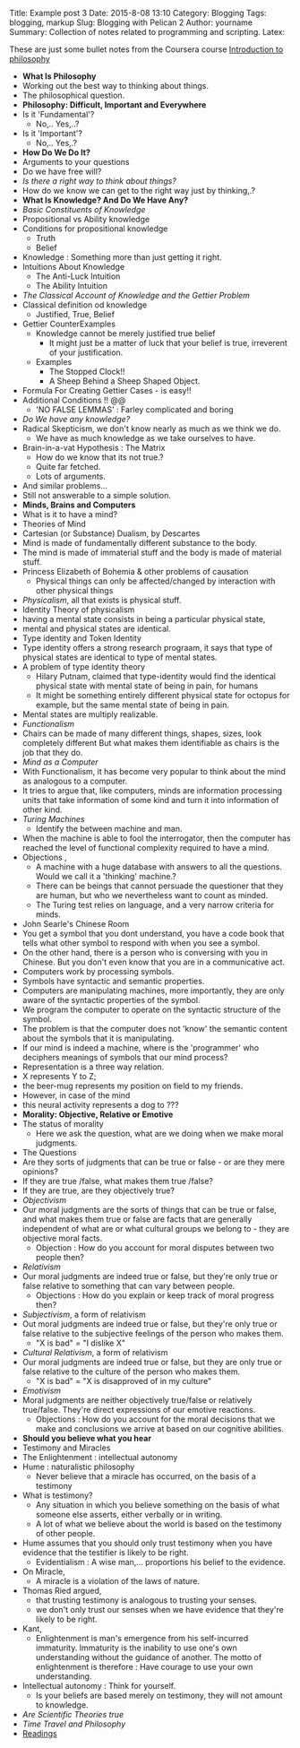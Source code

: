 Title: Example post 3
Date: 2015-8-08 13:10
Category: Blogging
Tags: blogging, markup
Slug: Blogging with Pelican 2
Author: yourname
Summary: Collection of notes related to programming and scripting.
Latex:

These are just some bullet notes from the Coursera course [Introduction to philosophy](https://www.coursera.org/learn/philosophy)

- **What Is Philosophy**
- Working out the best way to thinking about things.
- The philosophical question.
- **Philosophy: Difficult, Important and Everywhere**
- Is it 'Fundamental'?
    - No,.. Yes,..?
- Is it 'Important'?
    - No,.. Yes,.?
- **How Do We Do It?**
- Arguments to your questions
- Do we have free will?
- *Is there a right way to think about things?*
- How do we know we can get to the right way just by thinking,.?
- **What Is Knowledge? And Do We Have Any?**
- *Basic Constituents of Knowledge*
- Propositional vs Ability knowledge
- Conditions for propositional knowledge
    - Truth
    - Belief
- Knowledge : Something more than just getting it right.
- Intuitions About Knowledge
    - The Anti-Luck Intuition
    - The Ability Intuition
- *The Classical Account of Knowledge and the Gettier Problem*
- Classical definition od knowledge
    - Justified, True,  Belief
- Gettier CounterExamples
    - Knowledge cannot be merely justified true belief
        - It might just be a matter of luck that your belief is true, irreverent of your justification.
    - Examples
        - The Stopped Clock!!
        - A Sheep Behind a Sheep Shaped Object.
- Formula For Creating Gettier Cases - is easy!!
- Additional Conditions !! @@
    - 'NO FALSE LEMMAS' : Farley complicated and boring
- *Do We have any knowledge?*
- Radical Skepticism, we don't know nearly as much as we think we do.
    - We have as much knowledge as we take ourselves to have.
- Brain-in-a-vat Hypothesis : The Matrix
    - How do we know that its not true.?
    - Quite far fetched.
    - Lots of arguments.
- And similar problems...
- Still not answerable to a simple solution.
- **Minds, Brains and Computers**
- What is it to have a mind?
- Theories of Mind
- Cartesian (or Substance) Dualism, by Descartes
- Mind is made of fundamentally different substance to the body.
- The mind is made of immaterial stuff and the body is made of material stuff.
- Princess Elizabeth of Bohemia & other problems of causation
    - Physical things can only be affected/changed by interaction with other physical things
- *Physicalism*, all that exists is physical stuff.
- Identity Theory of physicalism
- having a mental state consists in being a particular physical state,
- mental and physical states are identical.
- Type identity and Token Identity
- Type identity offers a strong research prograam, it says that type of physical states are identical to type of mental states.
- A problem of type identity theory
    - Hilary Putnam, claimed that type-identity would find the identical physical state with mental state of being in pain, for humans
    - It might be something entirely different physical state for octopus for example, but the same mental state of being in pain.
- Mental states are multiply realizable.
- *Functionalism*
- Chairs can be made of many different things, shapes, sizes, look completely different But what makes them identifiable as chairs is the job that they do.
- *Mind as a Computer*
- With Functionalism, it has become very popular to think about the mind as analogous to a computer.
- It tries to argue that, like computers, minds are information processing units that take information of some kind and turn it into information of other kind.
- *Turing Machines*
    - Identify the between machine and man.
- When the machine is able to fool the interrogator, then the computer has reached the level of functional complexity required to have a mind.
- Objections ,
    - A machine with a huge database with answers to all the questions. Would we call it a 'thinking' machine.?
    - There can be beings that cannot persuade the questioner that they are human, but who we nevertheless want to count as minded.
    - The Turing test relies on language, and a very narrow criteria for minds.
- John Searle's Chinese Room
- You get a symbol that you dont understand, you have a code book that tells what other symbol to respond with when you see a symbol.
- On the other hand, there is a person who is conversing with you in Chinese. But you don't even know that you are in a communicative act.
- Computers work by processing symbols.
- Symbols have syntactic and semantic properties.
- Computers are manipulating machines, more importantly, they are only aware of the syntactic properties of the symbol.
- We program the computer to operate on the syntactic structure of the symbol.
- The problem is that the computer does not 'know' the semantic content about the symbols that it is manipulating.
- If our mind is indeed a machine, where is the 'programmer' who deciphers meanings of symbols that our mind process?
- Representation  is a three way relation.
- X represents Y to Z;
- the beer-mug represents my position on field to my friends.
- However, in case of the mind
- this neural activity represents a dog to ???
- **Morality: Objective, Relative or Emotive**
- The status of morality
    - Here we ask the question, what are we doing when we make moral judgments.
- The Questions
- Are they sorts of judgments that can be true or false -  or are they mere opinions?
- If they are true /false,  what makes them true /false?
- If they are true,  are they objectively true?
- *Objectivism*
- Our moral judgments are the sorts of things that can be true or false,  and what makes them true or false are facts that are generally independent of what are or what cultural groups we belong to -  they are objective moral facts.
    - Objection : How do you account for moral disputes between two people then?
- *Relativism*
- Our moral judgments are indeed true or false,  but they're only true or false relative to something that can vary between people.
    - Objections : How do you explain or keep track of moral progress then?
- *Subjectivism*,  a form of relativism
- Out moral judgments are indeed true or false,  but they're only true or false relative to the subjective feelings of the person who makes them.
    - "X is bad" = "I dislike X"
- *Cultural Relativism*, a form of relativism
- Our moral judgments are indeed true or false, but they are only true or false relative to the culture of the person who makes them.
    - "X is bad" = "X is disapproved of in my culture"
- *Emotivism*
- Moral judgments are neither objectively true/false or relatively true/false. They're direct expressions of our emotive reactions.
    - Objections : How do you account for the moral decisions that we make and conclusions we arrive at based on our cognitive abilities.
- **Should you believe what you hear**
- Testimony and Miracles
- The Enlightenment : intellectual autonomy
- Hume : naturalistic philosophy
    - Never believe that a miracle has occurred, on the basis of a testimony
- What is testimony?
    - Any situation in which you believe something on the basis of what someone else asserts, either verbally or in writing.
    - A lot of what we believe about the world is based on the testimony of other people.
- Hume assumes that you should only trust testimony when you have evidence that the testifier is likely to be right.
    - Evidentialism : A wise man,... proportions his belief to the evidence.
- On Miracle,
    - A miracle is a violation of the laws of nature.
- Thomas Ried argued,
    - that trusting testimony is analogous to trusting your senses.
    - we don't only trust our senses when we have evidence that they're likely to be right.
- Kant,
    - Enlightenment is man's emergence from his self-incurred immaturity. Immaturity is the inability to use one's own understanding without the guidance of another. The motto of enlightenment is therefore : Have courage to use your own understanding.
- Intellectual autonomy : Think for yourself.
    - Is your beliefs are based merely on testimony, they will not amount to knowledge.
- *Are Scientific Theories true*
- *Time Travel and Philosophy*
- [Readings](https://d396qusza40orc.cloudfront.net/flex-introphil%2FWeek%207%20-%20Time%20Travel%20and%20Philosophy%2FWeek%207%20handout%20%27Time%20Travel%20and%20Philosophy%27.pdf)

